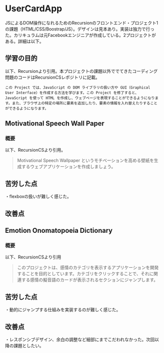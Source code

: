 # UserCardApp
JSによるDOM操作になれるためのRecursionのフロントエンド・プロジェクト1の課題（HTML/CSS/Boostrap/JS）。デザインは見本あり。実装は独力で行った。カリキュラムは元Facebookエンジニアが作成している。2プロジェクトがある。詳細は以下。</br>

## 学習の目的
以下、Recursionより引用。本プロジェクトの課題以外ででてきたコーディング問題のコードはRecursionCSレポジトリに記載。</br>


```この Project では、JavaScript の DOM ライブラリの扱い方や GUI（Graphical User Interface）を作成する方法を学びます。この Project を修了すると、JavaScript を使って HTML を作成し、ウェブページを表現することができるようになります。また、ブラウザ上の特定の場所に要素を追加したり、要素の情報を入れ替えたりすることができるようになります。```


## Motivational Speech Wall Paper
### 概要
以下、RecursionCSより引用。
>Motivational Speech Wallpaper というモチベーションを高める壁紙を生成するウェブアプリケーションを作成しましょう。

## 苦労した点
・flexboxの扱いが難しく感じた。

## 改善点

## Emotion Onomatopoeia Dictionary
### 概要
以下、RecursionCSより引用
>このプロジェクトは、感情のカテゴリを表示するアプリケーションを開発することを目的としています。カテゴリをクリックすることで、それに関連する感情の擬音語のカードが表示されるセクションにジャンプします。

## 苦労した点
・動的にジャンプする仕組みを実装するのが難しく感じた。

## 改善点
・レスポンシブデザイン、余白の調整など細部にまでこだわれなかった。次回以降の課題としたい。
